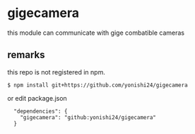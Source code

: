 # gigecamera
this module can communicate with gige combatible cameras

## remarks
this repo is not registered in npm.
```
$ npm install git+https://github.com/yonishi24/gigecamera
```
or edit package.json
```
  "dependencies": {
    "gigecamera": "github:yonishi24/gigecamera"
  }
```
